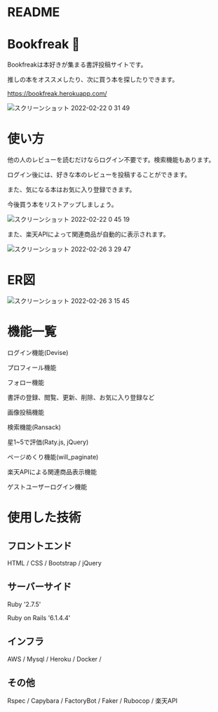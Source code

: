 # README

# Bookfreak :book:
Bookfreakは本好きが集まる書評投稿サイトです。

推しの本をオススメしたり、次に買う本を探したりできます。

https://bookfreak.herokuapp.com/

![スクリーンショット 2022-02-22 0 31 49](https://user-images.githubusercontent.com/67816862/154985940-ea54bfea-f03d-4f9b-a5b7-22ecdb4808e6.png)

# 使い方

他の人のレビューを読むだけならログイン不要です。検索機能もあります。

ログイン後には、好きな本のレビューを投稿することができます。

また、気になる本はお気に入り登録できます。

今後買う本をリストアップしましょう。

![スクリーンショット 2022-02-22 0 45 19](https://user-images.githubusercontent.com/67816862/154987472-8920ccbf-1b15-44b0-8ca5-e4d8ba45f8a8.png)

また、楽天APIによって関連商品が自動的に表示されます。

![スクリーンショット 2022-02-26 3 29 47](https://user-images.githubusercontent.com/67816862/155782659-d90073da-dae4-4eec-9e63-99a30e51e75a.png)

# ER図

![スクリーンショット 2022-02-26 3 15 45](https://user-images.githubusercontent.com/67816862/155783833-a0bfab8e-3a65-4fbe-9c8f-e3d1fd789f09.png)

# 機能一覧

ログイン機能(Devise)

プロフィール機能

フォロー機能

書評の登録、閲覧、更新、削除、お気に入り登録など

画像投稿機能

検索機能(Ransack)

星1~5で評価(Raty.js, jQuery)

ページめくり機能(will_paginate)

楽天APIによる関連商品表示機能

ゲストユーザーログイン機能

# 使用した技術

## フロントエンド

HTML / CSS / Bootstrap / jQuery

## サーバーサイド

Ruby '2.7.5'

Ruby on Rails '6.1.4.4'

## インフラ

AWS / Mysql / Heroku / Docker / 

## その他

Rspec / Capybara / FactoryBot / Faker / Rubocop / 楽天API

